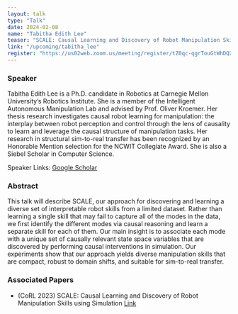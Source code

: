 ```yaml
---
layout: talk
type: "Talk"
date: 2024-02-08
name: "Tabitha Edith Lee"
teaser: "SCALE: Causal Learning and Discovery of Robot Manipulation Skills using Simulation"
link: "/upcoming/tabitha_lee"
register: "https://us02web.zoom.us/meeting/register/tZ0qc-qgrTouGtWhDQZHrcgU30KTmTys4PI7"
---
```



### Speaker 
Tabitha Edith Lee is a Ph.D. candidate in Robotics at Carnegie Mellon University’s Robotics Institute. She is a member of the Intelligent Autonomous Manipulation Lab and advised by Prof. Oliver Kroemer. Her thesis research investigates causal robot learning for manipulation: the interplay between robot perception and control through the lens of causality to learn and leverage the causal structure of manipulation tasks. Her research in structural sim-to-real transfer has been recognized by an Honorable Mention selection for the NCWIT Collegiate Award. She is also a Siebel Scholar in Computer Science.

Speaker Links: [Google Scholar](https://scholar.google.com/citations?user=ZD6QUvYAAAAJ)


### Abstract
This talk will describe SCALE, our approach for discovering and learning a diverse set of interpretable robot skills from a limited dataset. Rather than learning a single skill that may fail to capture all of the modes in the data, we first identify the different modes via causal reasoning and learn a separate skill for each of them. Our main insight is to associate each mode with a unique set of causally relevant state space variables that are discovered by performing causal interventions in simulation. Our experiments show that our approach yields diverse manipulation skills that are compact, robust to domain shifts, and suitable for sim-to-real transfer.


### Associated Papers
* (CoRL 2023) SCALE: Causal Learning and Discovery of Robot Manipulation Skills using Simulation [Link](https://proceedings.mlr.press/v229/lee23b.html)